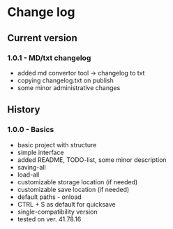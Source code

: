 # Change log
## Current version

### 1.0.1 - MD/txt changelog
- added md convertor tool -> changelog to txt
- copying changelog.txt on publish
- some minor administrative changes

## History
### 1.0.0 - Basics
- basic project with structure
- simple interface
- added README, TODO-list, some minor description
- saving-all
- load-all
- customizable storage location (if needed)
- customizable save location (if needed)
- default paths - onload
- CTRL + S as default for quicksave
- single-compatibility version
- tested on ver. 41.78.16
